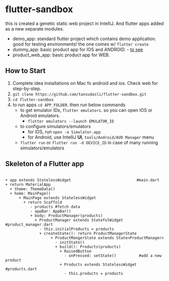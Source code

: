 # flutter-sandbox

this is created a genetic static web project in IntelliJ. And flutter apps added as a new separate modules.

- demo_app: standard flutter project which contains demo application. good for testing environments! the one comes w/ `flutter create`
- dummy_app: basic product app for IOS and ANDROID. - [to see](https://github.com/tansudasli/flutter-sandbox/blob/master/dummy-app.mov)
- product_web_app: basic product app for WEB.

## How to Start

1. Complete idea installations on Mac fo android and ios. Check web for step-by-step.
2. `git clone https://github.com/tansudasli/flutter-sandbox.git`
3. `cd flutter-sandbox`
4. to run apps `cd APP_FOLDER`. then run below commands
   - to get emulator IDs, `flutter emulators`. so you can open IOS or Android emulators.
     -  `flutter emulators --launch EMULATOR_ID`
   - to configure simulators/emulators
     - for IOS, run `open -a Simulator.app`
     - for Android, use IntelliJ **UI**, `tools/Android/AVD Manager` menu
   - `flutter run` or `flutter run -d DEVICE_ID` in case of many running simulators/emulators
   
## Skeleton of a Flutter app

```

+ app extends StatelessWidget                             #main.dart
+ return MaterialApp
  + theme: ThemeData()
  + home: MainPage()
      + MainPage extends StatelessWidget
        + return Scaffold
           - products #fetch data
           - appBar: AppBar()
           + body: ProductManager(products)      
             + ProductManager extends StatefulWidget       #product_manager.dart
               - this.initialProducts = products        
               + createState(): return ProductManagerState
                    + ProductMangerState extends State<ProductManager>
                      - initState()
                      + build(): Products(products) 
                        + RaisedButton
                          - onPressed: setState()          #add a new product
                        + Products extends StatelessWidget #products.dart
                          - this.products = products        

                     
```



